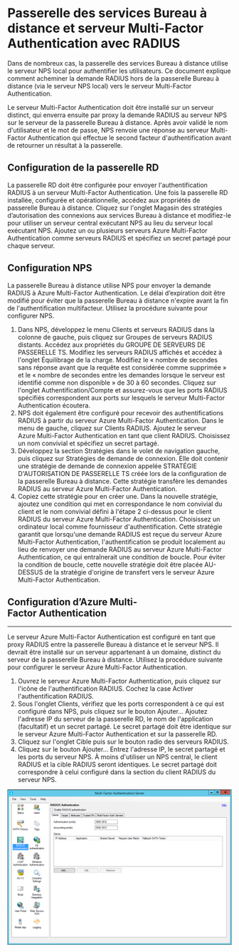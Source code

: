 <properties 
	pageTitle="Passerelle des services Bureau à distance et serveur Multi-Factor Authentication avec RADIUS" 
	description="Il s'agit de la page d'authentification multifacteur Azure qui facilite le déploiement de la passerelle Bureau à distance (RD) et le serveur Azure Multi-Factor Authentication à l’aide de RADIUS." 
	services="multi-factor-authentication" 
	documentationCenter="" 
	authors="billmath" 
	manager="femila" 
	editor="curtand"/>

<tags 
	ms.service="multi-factor-authentication" 
	ms.workload="identity" 
	ms.tgt_pltfrm="na" 
	ms.devlang="na" 
	ms.topic="get-started-article" 
	ms.date="08/15/2016" 
	ms.author="billmath"/>

# Passerelle des services Bureau à distance et serveur Multi-Factor Authentication avec RADIUS

Dans de nombreux cas, la passerelle des services Bureau à distance utilise le serveur NPS local pour authentifier les utilisateurs. Ce document explique comment acheminer la demande RADIUS hors de la passerelle Bureau à distance (via le serveur NPS local) vers le serveur Multi-Factor Authentication.

Le serveur Multi-Factor Authentication doit être installé sur un serveur distinct, qui enverra ensuite par proxy la demande RADIUS au serveur NPS sur le serveur de la passerelle Bureau à distance. Après avoir validé le nom d'utilisateur et le mot de passe, NPS renvoie une réponse au serveur Multi-Factor Authentication qui effectue le second facteur d'authentification avant de retourner un résultat à la passerelle.





## Configuration de la passerelle RD

La passerelle RD doit être configurée pour envoyer l'authentification RADIUS à un serveur Multi-Factor Authentication. Une fois la passerelle RD installée, configurée et opérationnelle, accédez aux propriétés de passerelle Bureau à distance. Cliquez sur l'onglet Magasin des stratégies d’autorisation des connexions aux services Bureau à distance et modifiez-le pour utiliser un serveur central exécutant NPS au lieu du serveur local exécutant NPS. Ajoutez un ou plusieurs serveurs Azure Multi-Factor Authentication comme serveurs RADIUS et spécifiez un secret partagé pour chaque serveur.





## Configuration NPS

La passerelle Bureau à distance utilise NPS pour envoyer la demande RADIUS à Azure Multi-Factor Authentication. Le délai d’expiration doit être modifié pour éviter que la passerelle Bureau à distance n'expire avant la fin de l'authentification multifacteur. Utilisez la procédure suivante pour configurer NPS.

1. Dans NPS, développez le menu Clients et serveurs RADIUS dans la colonne de gauche, puis cliquez sur Groupes de serveurs RADIUS distants. Accédez aux propriétés du GROUPE DE SERVEURS DE PASSERELLE TS. Modifiez les serveurs RADIUS affichés et accédez à l'onglet Équilibrage de la charge. Modifiez le « nombre de secondes sans réponse avant que la requête est considérée comme supprimée » et le « nombre de secondes entre les demandes lorsque le serveur est identifié comme non disponible » de 30 à 60 secondes. Cliquez sur l'onglet Authentification/Compte et assurez-vous que les ports RADIUS spécifiés correspondent aux ports sur lesquels le serveur Multi-Factor Authentication écoutera.
2. NPS doit également être configuré pour recevoir des authentifications RADIUS à partir du serveur Azure Multi-Factor Authentication. Dans le menu de gauche, cliquez sur Clients RADIUS. Ajoutez le serveur Azure Multi-Factor Authentication en tant que client RADIUS. Choisissez un nom convivial et spécifiez un secret partagé.
3. Développez la section Stratégies dans le volet de navigation gauche, puis cliquez sur Stratégies de demande de connexion. Elle doit contenir une stratégie de demande de connexion appelée STRATÉGIE D'AUTORISATION DE PASSERELLE TS créée lors de la configuration de la passerelle Bureau à distance. Cette stratégie transfère les demandes RADIUS au serveur Azure Multi-Factor Authentication.
4. Copiez cette stratégie pour en créer une. Dans la nouvelle stratégie, ajoutez une condition qui met en correspondance le nom convivial du client et le nom convivial défini à l'étape 2 ci-dessus pour le client RADIUS du serveur Azure Multi-Factor Authentication. Choisissez un ordinateur local comme fournisseur d'authentification. Cette stratégie garantit que lorsqu'une demande RADIUS est reçue du serveur Azure Multi-Factor Authentication, l'authentification se produit localement au lieu de renvoyer une demande RADIUS au serveur Azure Multi-Factor Authentication, ce qui entraînerait une condition de boucle. Pour éviter la condition de boucle, cette nouvelle stratégie doit être placée AU-DESSUS de la stratégie d'origine de transfert vers le serveur Azure Multi-Factor Authentication.

## Configuration d’Azure Multi-Factor Authentication


--------------------------------------------------------------------------------



Le serveur Azure Multi-Factor Authentication est configuré en tant que proxy RADIUS entre la passerelle Bureau à distance et le serveur NPS. Il devrait être installé sur un serveur appartenant à un domaine, distinct du serveur de la passerelle Bureau à distance. Utilisez la procédure suivante pour configurer le serveur Azure Multi-Factor Authentication.

1. Ouvrez le serveur Azure Multi-Factor Authentication, puis cliquez sur l'icône de l'authentification RADIUS. Cochez la case Activer l'authentification RADIUS.
2. Sous l'onglet Clients, vérifiez que les ports correspondent à ce qui est configuré dans NPS, puis cliquez sur le bouton Ajouter... Ajoutez l'adresse IP du serveur de la passerelle RD, le nom de l'application (facultatif) et un secret partagé. Le secret partagé doit être identique sur le serveur Azure Multi-Factor Authentication et sur la passerelle RD.
3. Cliquez sur l'onglet Cible puis sur le bouton radio des serveurs RADIUS.
4. Cliquez sur le bouton Ajouter... Entrez l'adresse IP, le secret partagé et les ports du serveur NPS. À moins d'utiliser un NPS central, le client RADIUS et la cible RADIUS seront identiques. Le secret partagé doit correspondre à celui configuré dans la section du client RADIUS du serveur NPS.

![Authentification RADIUS](./media/multi-factor-authentication-get-started-server-rdg/radius.png)

<!---HONumber=AcomDC_0817_2016-->
